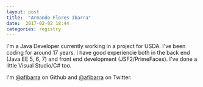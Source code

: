 ```yaml
---
layout: post
title:  "Armando Flores Ibarra"
date:  2017-02-02 18:44
categories: registry
---
```


I'm a Java Developer currently working in a project for USDA. I've been coding for around 17 years. I have good experiencie
both in the back end (Java EE 5, 6, 7) and front end development (JSF2/PrimeFaces). I've done a little Visual Studio/C# too.

I'm  <a href="https://github.com/afibarra">@afibarra</a> on Github and <a href="https://twitter.com/afibarra">@afibarra</a> on Twitter.
